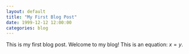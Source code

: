 ```yaml
---
layout: default
title: "My First Blog Post"
date: 1999-12-12 12:00:00
categories: blog
---
```


This is my first blog post. Welcome to my blog!
This is an equation: $x = y$.
